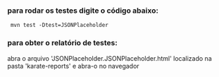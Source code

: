 ### para rodar os testes digite o código abaixo:
```
 mvn test -Dtest=JSONPlaceholder
```
### para obter o relatório de testes:
abra o arquivo 'JSONPlaceholder.JSONPlaceholder.html' localizado na pasta 'karate-reports' e abra-o no navegador

